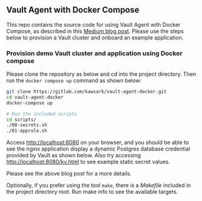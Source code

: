 ## Vault Agent with Docker Compose

This repo contains the source code for using Vault Agent with Docker Compose, as described in this [Medium blog post](https://medium.com/geekculture/using-vault-agent-with-docker-compose-f410d033026f?sk=abeeaf5f328c5d27d871e7b14024c59b). Please use the steps below to provision a Vault cluster and onboard an example application.

### Provision demo Vault cluster and application using Docker compose
Please clone the repository as below and cd into the project directory. Then run the `docker compose up` command as shown below:
```bash
git clone https://gitlab.com/kawsark/vault-agent-docker.git
cd vault-agent-docker
docker-compose up

# Run the included scripts
cd scripts/
./00-secrets.sh
./01-approle.sh
```

Access [http://localhost:8080](http://localhost:8080) on your browser, and you should be able to see the nginx application display a dynamic Postgres database credential provided by Vault as shown below. Also try accessing [http://localhost:8080/kv.html](http://localhost:8080/kv.html) to see example static secret values.

Please see the above blog post for a more details.

Optionally, if you prefer using the tool `make`, there is a *Makefile* included in the project directory root. Run make info to see the available targets.